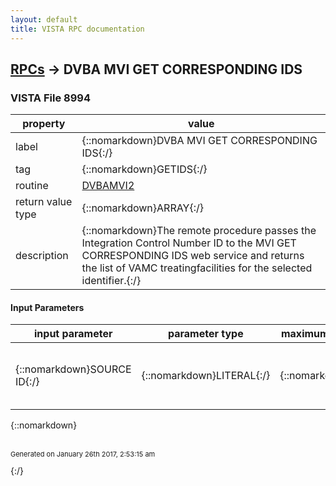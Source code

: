 ```yaml
---
layout: default
title: VISTA RPC documentation
---
```




## [RPCs](TableOfContent.md) &#8594; DVBA MVI GET CORRESPONDING IDS 



### VISTA File 8994 


 property | value 
--- | --- 
 label | {::nomarkdown}DVBA MVI GET CORRESPONDING IDS{:/}
 tag | {::nomarkdown}GETIDS{:/}
 routine | [DVBAMVI2](http://code.osehra.org/dox/Routine_DVBAMVI2_source.html)
 return value type | {::nomarkdown}ARRAY{:/}
 description | {::nomarkdown}The remote procedure passes the Integration Control Number ID to the MVI GET CORRESPONDING IDS web service and returns the list of VAMC treatingfacilities for the selected identifier.{:/}

#### Input Parameters

| input parameter | parameter type | maximum data length | required | description | 
| --- | --- | --- | --- | --- | 
| {::nomarkdown}SOURCE ID{:/} | {::nomarkdown}LITERAL{:/} | {::nomarkdown}250{:/} | {::nomarkdown}true{:/} | {::nomarkdown}This is the Integration Control Number (ICN) used to identify the patientthat is selected from the MVI SEARCH PERSON web service results.Format:  \1008523099V750710^NI^200M^USVHA^\{:/} | 

{::nomarkdown} <br/><br/><p style="font-size: 11px">Generated on January 26th 2017, 2:53:15 am</p>{:/}